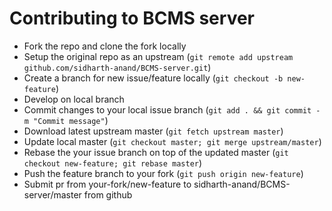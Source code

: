 # Contributing to BCMS server

- Fork the repo and clone the fork locally
- Setup the original repo as an upstream (```git remote add upstream github.com/sidharth-anand/BCMS-server.git```)
- Create a branch for new issue/feature locally (``` git checkout -b new-feature ```)
- Develop on local branch
- Commit changes to your local issue branch (``` git add . && git commit -m "Commit message" ```)
- Download latest upstream master (``` git fetch upstream master ```)
- Update local master (``` git checkout master; git merge upstream/master ```)
- Rebase the your issue branch on top of the updated master (``` git checkout new-feature; git rebase master ```)
- Push the feature branch to your fork (``` git push origin new-feature ```)
- Submit pr from your-fork/new-feature to sidharth-anand/BCMS-server/master from github